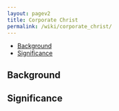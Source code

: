 ```yaml
---
layout: pagev2
title: Corporate Christ
permalink: /wiki/corporate_christ/
---
```

- [Background](#background)
- [Significance](#significance)

## Background

## Significance
